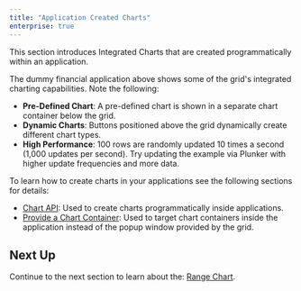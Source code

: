 ```yaml
---
title: "Application Created Charts"
enterprise: true
---
```


This section introduces Integrated Charts that are created programmatically within an application.

<grid-example title='Application Created Charts' name='application-created-charts' type='typescript' options='{ "exampleHeight": 825, "enterprise": true, "modules": ["clientside", "charts"] }'></grid-example>

The dummy financial application above shows some of the grid's integrated charting capabilities. Note the following:

- **Pre-Defined Chart**: A pre-defined chart is shown in a separate chart container below the grid.
- **Dynamic Charts**: Buttons positioned above the grid dynamically create different chart types.
- **High Performance**: 100 rows are randomly updated 10 times a second (1,000 updates per second). Try updating the example via Plunker with higher update frequencies and more data.


To learn how to create charts in your applications see the following sections for details:

- [Chart API](/integrated-charts-api/): Used to create charts programmatically inside applications.
- [Provide a Chart Container](/integrated-charts-container/): Used to target chart containers inside the application instead of the popup window provided by the grid.

## Next Up

Continue to the next section to learn about the: [Range Chart](/integrated-charts-range-chart/).
